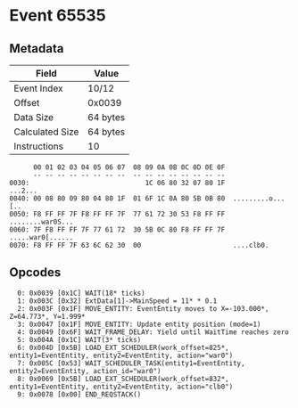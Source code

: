 # Event 65535

## Metadata

| Field           | Value    |
|-----------------|----------|
| Event Index     | 10/12    |
| Offset          | 0x0039   |
| Data Size       | 64 bytes |
| Calculated Size | 64 bytes |
| Instructions    | 10       |

```
      00 01 02 03 04 05 06 07  08 09 0A 0B 0C 0D 0E 0F
      -- -- -- -- -- -- -- --  -- -- -- -- -- -- -- --
0030:                             1C 06 80 32 07 80 1F           ...2...
0040: 00 08 80 09 80 04 80 1F  01 6F 1C 0A 80 5B 0B 80  .........o...[..
0050: F8 FF FF 7F F8 FF FF 7F  77 61 72 30 53 F8 FF FF  ........war0S...
0060: 7F F8 FF FF 7F 77 61 72  30 5B 0C 80 F8 FF FF 7F  .....war0[......
0070: F8 FF FF 7F 63 6C 62 30  00                       ....clb0.       
```

## Opcodes

```
  0: 0x0039 [0x1C] WAIT(18* ticks)
  1: 0x003C [0x32] ExtData[1]->MainSpeed = 11* * 0.1
  2: 0x003F [0x1F] MOVE_ENTITY: EventEntity moves to X=-103.000*, Z=64.773*, Y=1.999*
  3: 0x0047 [0x1F] MOVE_ENTITY: Update entity position (mode=1)
  4: 0x0049 [0x6F] WAIT_FRAME_DELAY: Yield until WaitTime reaches zero
  5: 0x004A [0x1C] WAIT(3* ticks)
  6: 0x004D [0x5B] LOAD_EXT_SCHEDULER(work_offset=825*, entity1=EventEntity, entity2=EventEntity, action="war0")
  7: 0x005C [0x53] WAIT_SCHEDULER_TASK(entity1=EventEntity, entity2=EventEntity, action_id="war0")
  8: 0x0069 [0x5B] LOAD_EXT_SCHEDULER(work_offset=832*, entity1=EventEntity, entity2=EventEntity, action="clb0")
  9: 0x0078 [0x00] END_REQSTACK()
```
